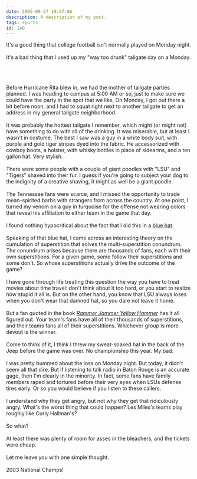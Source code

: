 ```yaml
---
date: 2005-09-27 19:47:06
description: A description of my post.
tags: sports
id: 140
---
```

It's a good thing that college football isn't normally played on Monday night.  <br />
<br />
It's a bad thing that I used up my "way too drunk" tailgate day on a Monday.<br />
<br />

<!--more--><br /><br />Before Hurricane Rita blew in, we had the mother of tailgate parties planned.  I was heading to campus at 5:00 AM or so, just to make sure we could have the party in the spot that we like,  On Monday, I got out there a bit before noon, and I had to squat right next to another tailgate to get an address in my general tailgate neighborhood.<br />
<br />
It was probably the hottest tailgate I remember, which might (or might not) have something to do with all of the drinking.  It was miserable, but at least I wasn't in costume.  The best I saw was a guy in a white body suit, with purple and gold tiger stripes dyed into the fabric.  He accessorized with cowboy boots, a holster, with whisky bottles in place of sidearms, and a ten gallon hat.  Very stylish.<br />
<br />
There were some people with a couple of giant poodles with "LSU" and "Tigers" shaved into their fur.  I guess if you're going to subject your dog to the indignity of a creative shaving, it might as well be a giant poodle.<br />
<br />
The Tennessee fans were scarce, and I missed the opportunity to trade mean-spirited barbs with strangers from across the country.  At one point, I turned my venom on a guy in turquoise for the offense not wearing colors that reveal his affiliation to either team in the game that day.<br />
<br />
I found nothing hypocritical about the fact that I did this in a <a href="http://www.theskinnyonbenny.com/blog/archives/00000065.php">blue hat</a>.<br />
<br />
Speaking of that blue hat, I came across an interesting theory on the cumulation of superstition that solves the multi-superstition conundrum.  The conundrum arises because there are thousands of fans, each with their own superstitions.  For a given game, some follow their superstitions and some don't.  So whose superstitions actually drive the outcome of the game?<br />
<br />
I have gone through life treating this question the way you have to treat movies about time travel:  don't think about it too hard, or you start to realize how stupid it all is.  But on the other hand, you know that LSU always loses when you don't wear that damned hat, so you dare not leave it home.<br />
<br />
But a fan quoted in the book <i><a href="http://www.amazon.com/exec/obidos/tg/detail/-/0609807137/qid=1127874792/sr=8-1/ref=pd_bbs_1/103-8847902-5949450?v=glance&s=books&n=507846" target="_blank">Rammer Jammer Yellow Hammer</a></i> has it all figured out.  Your team's fans have all of their thousands of superstitions, and their teams fans all of their superstitions.  Whichever group is more devout is the winner.<br />
<br />
Come to think of it, I think I threw my sweat-soaked hat in the back of the Jeep before the game was over.  No championship this year.  My bad.<br />
<br />
I was pretty bummed about the loss on Monday night.  But today, it didn't seem all that dire.  But if listening to talk radio in Baton Rouge is an accurate gage, then I'm clearly in the minority.  In fact, some fans have family members raped and tortured before their very eyes when LSUs defense tires early.  Or so you would believe if you listen to these callers.<br />
<br />
I understand why they get angry, but not why they get that ridiculously angry.  What's the worst thing that could happen?  Les Miles's teams play roughly like Curly Hallman's?<br />
<br />
So what?<br />
<br />
At least there was plenty of room for asses in the bleachers, and the tickets were cheap.<br />
<br />
Let me leave you with one simple thought.<br />
<br />
2003 National Champs!
